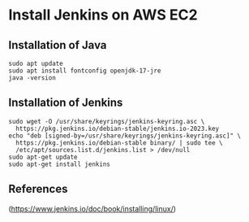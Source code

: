 # Install Jenkins on AWS EC2

## Installation of Java

```
sudo apt update
sudo apt install fontconfig openjdk-17-jre
java -version
```

## Installation of Jenkins

```
sudo wget -O /usr/share/keyrings/jenkins-keyring.asc \
  https://pkg.jenkins.io/debian-stable/jenkins.io-2023.key
echo "deb [signed-by=/usr/share/keyrings/jenkins-keyring.asc]" \
  https://pkg.jenkins.io/debian-stable binary/ | sudo tee \
  /etc/apt/sources.list.d/jenkins.list > /dev/null
sudo apt-get update
sudo apt-get install jenkins
```


## References
(https://www.jenkins.io/doc/book/installing/linux/)
